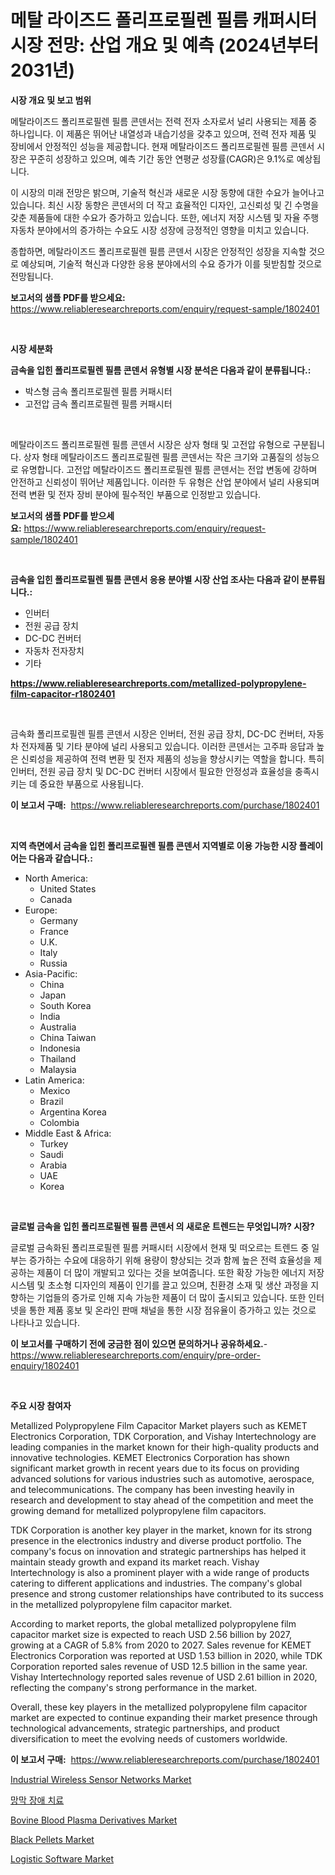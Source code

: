 <p><h1>메탈 라이즈드 폴리프로필렌 필름 캐퍼시터 시장 전망: 산업 개요 및 예측 (2024년부터 2031년)</h1></p><p><strong>시장 개요 및 보고 범위</strong></p>
<p><p>메탈라이즈드 폴리프로필렌 필름 콘덴서는 전력 전자 소자로서 널리 사용되는 제품 중 하나입니다. 이 제품은 뛰어난 내열성과 내습기성을 갖추고 있으며, 전력 전자 제품 및 장비에서 안정적인 성능을 제공합니다. 현재 메탈라이즈드 폴리프로필렌 필름 콘덴서 시장은 꾸준히 성장하고 있으며, 예측 기간 동안 연평균 성장률(CAGR)은 9.1%로 예상됩니다. </p><p>이 시장의 미래 전망은 밝으며, 기술적 혁신과 새로운 시장 동향에 대한 수요가 늘어나고 있습니다. 최신 시장 동향은 콘덴서의 더 작고 효율적인 디자인, 고신뢰성 및 긴 수명을 갖춘 제품들에 대한 수요가 증가하고 있습니다. 또한, 에너지 저장 시스템 및 자율 주행 자동차 분야에서의 증가하는 수요도 시장 성장에 긍정적인 영향을 미치고 있습니다.</p><p>종합하면, 메탈라이즈드 폴리프로필렌 필름 콘덴서 시장은 안정적인 성장을 지속할 것으로 예상되며, 기술적 혁신과 다양한 응용 분야에서의 수요 증가가 이를 뒷받침할 것으로 전망됩니다.</p></p>
<p><strong>보고서의 샘플 PDF를 받으세요:</strong> <a href="https://www.reliableresearchreports.com/enquiry/request-sample/1802401">https://www.reliableresearchreports.com/enquiry/request-sample/1802401</a></p>
<p>&nbsp;</p>
<p><strong>시장 세분화</strong></p>
<p><strong>금속을 입힌 폴리프로필렌 필름 콘덴서 유형별 시장 분석은 다음과 같이 분류됩니다.:</strong></p>
<p><ul><li>박스형 금속 폴리프로필렌 필름 커패시터</li><li>고전압 금속 폴리프로필렌 필름 커패시터</li></ul></p>
<p>&nbsp;</p>
<p><p>메탈라이즈드 폴리프로필렌 필름 콘덴서 시장은 상자 형태 및 고전압 유형으로 구분됩니다. 상자 형태 메탈라이즈드 폴리프로필렌 필름 콘덴서는 작은 크기와 고품질의 성능으로 유명합니다. 고전압 메탈라이즈드 폴리프로필렌 필름 콘덴서는 전압 변동에 강하며 안전하고 신뢰성이 뛰어난 제품입니다. 이러한 두 유형은 산업 분야에서 널리 사용되며 전력 변환 및 전자 장비 분야에 필수적인 부품으로 인정받고 있습니다.</p></p>
<p><strong>보고서의 샘플 PDF를 받으세요:</strong>&nbsp;<a href="https://www.reliableresearchreports.com/enquiry/request-sample/1802401">https://www.reliableresearchreports.com/enquiry/request-sample/1802401</a></p>
<p>&nbsp;</p>
<p><strong> 금속을 입힌 폴리프로필렌 필름 콘덴서 응용 분야별 시장 산업 조사는 다음과 같이 분류됩니다.:</strong></p>
<p><ul><li>인버터</li><li>전원 공급 장치</li><li>DC-DC 컨버터</li><li>자동차 전자장치</li><li>기타</li></ul></p>
<p><strong><a href="https://www.reliableresearchreports.com/metallized-polypropylene-film-capacitor-r1802401">https://www.reliableresearchreports.com/metallized-polypropylene-film-capacitor-r1802401</a></strong></p>
<p>&nbsp;</p>
<p><p>금속화 폴리프로필렌 필름 콘덴서 시장은 인버터, 전원 공급 장치, DC-DC 컨버터, 자동차 전자제품 및 기타 분야에 널리 사용되고 있습니다. 이러한 콘덴서는 고주파 응답과 높은 신뢰성을 제공하여 전력 변환 및 전자 제품의 성능을 향상시키는 역할을 합니다. 특히 인버터, 전원 공급 장치 및 DC-DC 컨버터 시장에서 필요한 안정성과 효율성을 충족시키는 데 중요한 부품으로 사용됩니다.</p></p>
<p><strong>이 보고서 구매:</strong>&nbsp; <a href="https://www.reliableresearchreports.com/purchase/1802401">https://www.reliableresearchreports.com/purchase/1802401</a></p>
<p>&nbsp;</p>
<p><strong>지역 측면에서 금속을 입힌 폴리프로필렌 필름 콘덴서 지역별로 이용 가능한 시장 플레이어는 다음과 같습니다.:</strong></p>
<p><ul>
    <li>
        North America:
        <ul>
            <li>United States</li>
            <li>Canada</li>
        </ul>
    </li>
    <li>
        Europe:
        <ul>
            <li>Germany</li>
            <li>France</li>
            <li>U.K.</li>
            <li>Italy</li>
            <li>Russia</li>
        </ul>
    </li>
    <li>
        Asia-Pacific:
        <ul>
            <li>China</li>
            <li>Japan</li>
            <li>South Korea</li>
            <li>India</li>
            <li>Australia</li>
            <li>China Taiwan</li>
            <li>Indonesia</li>
            <li>Thailand</li>
            <li>Malaysia</li>
        </ul>
    </li>
    <li>
        Latin America:
        <ul>
            <li>Mexico</li>
            <li>Brazil</li>
            <li>Argentina Korea</li>
            <li>Colombia</li>
        </ul>
    </li>
    <li>
        Middle East & Africa:
        <ul>
            <li>Turkey</li>
            <li>Saudi</li>
            <li>Arabia</li>
            <li>UAE</li>
            <li>Korea</li>
        </ul>
    </li>
    </ul></p>
<p>&nbsp;</p>
<p><strong>글로벌 금속을 입힌 폴리프로필렌 필름 콘덴서 의 새로운 트렌드는 무엇입니까? 시장?</strong></p>
<p><p>글로벌 금속화된 폴리프로필렌 필름 커패시터 시장에서 현재 및 떠오르는 트렌드 중 일부는 증가하는 수요에 대응하기 위해 용량이 향상되는 것과 함께 높은 전력 효율성을 제공하는 제품이 더 많이 개발되고 있다는 것을 보여줍니다. 또한 확장 가능한 에너지 저장 시스템 및 초소형 디자인의 제품이 인기를 끌고 있으며, 친환경 소재 및 생산 과정을 지향하는 기업들의 증가로 인해 지속 가능한 제품이 더 많이 출시되고 있습니다. 또한 인터넷을 통한 제품 홍보 및 온라인 판매 채널을 통한 시장 점유율이 증가하고 있는 것으로 나타나고 있습니다.</p></p>
<p><strong>이 보고서를 구매하기 전에 궁금한 점이 있으면 문의하거나 공유하세요.</strong>- <a href="https://www.reliableresearchreports.com/enquiry/pre-order-enquiry/1802401">https://www.reliableresearchreports.com/enquiry/pre-order-enquiry/1802401</a></p>
<p>&nbsp;</p>
<p><strong>주요 시장 참여자</strong></p>
<p><p>Metallized Polypropylene Film Capacitor Market players such as KEMET Electronics Corporation, TDK Corporation, and Vishay Intertechnology are leading companies in the market known for their high-quality products and innovative technologies. KEMET Electronics Corporation has shown significant market growth in recent years due to its focus on providing advanced solutions for various industries such as automotive, aerospace, and telecommunications. The company has been investing heavily in research and development to stay ahead of the competition and meet the growing demand for metallized polypropylene film capacitors.</p><p>TDK Corporation is another key player in the market, known for its strong presence in the electronics industry and diverse product portfolio. The company's focus on innovation and strategic partnerships has helped it maintain steady growth and expand its market reach. Vishay Intertechnology is also a prominent player with a wide range of products catering to different applications and industries. The company's global presence and strong customer relationships have contributed to its success in the metallized polypropylene film capacitor market.</p><p>According to market reports, the global metallized polypropylene film capacitor market size is expected to reach USD 2.56 billion by 2027, growing at a CAGR of 5.8% from 2020 to 2027. Sales revenue for KEMET Electronics Corporation was reported at USD 1.53 billion in 2020, while TDK Corporation reported sales revenue of USD 12.5 billion in the same year. Vishay Intertechnology reported sales revenue of USD 2.61 billion in 2020, reflecting the company's strong performance in the market.</p><p>Overall, these key players in the metallized polypropylene film capacitor market are expected to continue expanding their market presence through technological advancements, strategic partnerships, and product diversification to meet the evolving needs of customers worldwide.</p></p>
<p><strong>이 보고서 구매:</strong>&nbsp;&nbsp;<a href="https://www.reliableresearchreports.com/purchase/1802401">https://www.reliableresearchreports.com/purchase/1802401</a></p>
<p><p><a href="https://github.com/redneck06/Market-Research-Report-List-2/blob/main/industrial-wireless-sensor-networks-market.md">Industrial Wireless Sensor Networks Market</a></p><p><a href="https://github.com/LanceOlsotn8978/Market-Research-Report-List-1/blob/main/957428023719.md">망막 장애 치료</a></p><p><a href="https://issuu.com/reportprime-2/docs/bovine-blood-plasma-derivatives-market-size-2030.p">Bovine Blood Plasma Derivatives Market</a></p><p><a href="https://issuu.com/reportprime-2/docs/black-pellets-market-size-2030.pptx">Black Pellets Market</a></p><p><a href="https://github.com/nicoletavirag/Market-Research-Report-List-2/blob/main/logistic-software-market.md">Logistic Software Market</a></p></p>